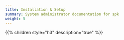 ```yaml
---
title: Installation & Setup
summary: System administrator documentation for spk
weight: 5
---
```


{{% children style="h3" description="true" %}}
